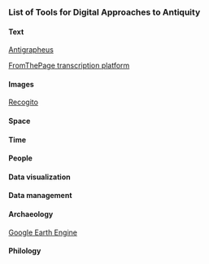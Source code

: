 ### List of Tools for Digital Approaches to Antiquity

#### Text

[Antigrapheus](https://dcthree.github.io/antigrapheus/)

[FromThePage transcription platform](https://fromthepage.lib.utexas.edu)

#### Images

[Recogito](https://recogito.pelagios.org)

#### Space
#### Time
#### People
#### Data visualization
#### Data management
#### Archaeology
[Google Earth Engine](https://earthengine.google.com/)
#### Philology

